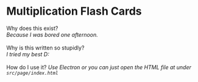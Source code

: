 # Multiplication Flash Cards

Why does this exist?\
*Because I was bored one afternoon.*
\
\
Why is this written so stupidly?\
*I tried my best D:*
\
\
How do I use it?
*Use Electron or you can just open the HTML file at under `src/page/index.html`*